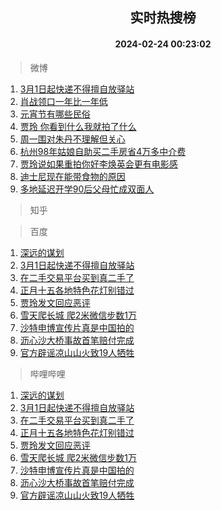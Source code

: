 <div align="center"><h2>实时热搜榜</h2><h4>2024-02-24 00:23:02</h4></div>

> 微博  

1. [3月1日起快递不得擅自放驿站](https://s.weibo.com/weibo?q=%233%E6%9C%881%E6%97%A5%E8%B5%B7%E5%BF%AB%E9%80%92%E4%B8%8D%E5%BE%97%E6%93%85%E8%87%AA%E6%94%BE%E9%A9%BF%E7%AB%99%23&t=31&band_rank=1&Refer=top)<br />
2. [肖战领口一年比一年低](https://s.weibo.com/weibo?q=%23%E8%82%96%E6%88%98%E9%A2%86%E5%8F%A3%E4%B8%80%E5%B9%B4%E6%AF%94%E4%B8%80%E5%B9%B4%E4%BD%8E%23&t=31&band_rank=2&Refer=top)<br />
3. [元宵节有哪些民俗](https://s.weibo.com/weibo?q=%23%E5%85%83%E5%AE%B5%E8%8A%82%E6%9C%89%E5%93%AA%E4%BA%9B%E6%B0%91%E4%BF%97%23&t=31&band_rank=3&Refer=top)<br />
4. [贾玲 你看到什么我就拍了什么](https://s.weibo.com/weibo?q=%E8%B4%BE%E7%8E%B2%20%E4%BD%A0%E7%9C%8B%E5%88%B0%E4%BB%80%E4%B9%88%E6%88%91%E5%B0%B1%E6%8B%8D%E4%BA%86%E4%BB%80%E4%B9%88&t=31&band_rank=4&Refer=top)<br />
5. [周一围对朱丹不理解但关心](https://s.weibo.com/weibo?q=%23%E5%91%A8%E4%B8%80%E5%9B%B4%E5%AF%B9%E6%9C%B1%E4%B8%B9%E4%B8%8D%E7%90%86%E8%A7%A3%E4%BD%86%E5%85%B3%E5%BF%83%23&t=31&band_rank=5&Refer=top)<br />
6. [杭州98年姑娘自助买二手房省4万多中介费](https://s.weibo.com/weibo?q=%23%E6%9D%AD%E5%B7%9E98%E5%B9%B4%E5%A7%91%E5%A8%98%E8%87%AA%E5%8A%A9%E4%B9%B0%E4%BA%8C%E6%89%8B%E6%88%BF%E7%9C%814%E4%B8%87%E5%A4%9A%E4%B8%AD%E4%BB%8B%E8%B4%B9%23&t=31&band_rank=6&Refer=top)<br />
7. [贾玲说如果重拍你好李焕英会更有电影感](https://s.weibo.com/weibo?q=%23%E8%B4%BE%E7%8E%B2%E8%AF%B4%E5%A6%82%E6%9E%9C%E9%87%8D%E6%8B%8D%E4%BD%A0%E5%A5%BD%E6%9D%8E%E7%84%95%E8%8B%B1%E4%BC%9A%E6%9B%B4%E6%9C%89%E7%94%B5%E5%BD%B1%E6%84%9F%23&t=31&band_rank=7&Refer=top)<br />
8. [迪士尼现在能带食物的原因](https://s.weibo.com/weibo?q=%E8%BF%AA%E5%A3%AB%E5%B0%BC%E7%8E%B0%E5%9C%A8%E8%83%BD%E5%B8%A6%E9%A3%9F%E7%89%A9%E7%9A%84%E5%8E%9F%E5%9B%A0&t=31&band_rank=8&Refer=top)<br />
9. [多地延迟开学90后父母忙成双面人](https://s.weibo.com/weibo?q=%23%E5%A4%9A%E5%9C%B0%E5%BB%B6%E8%BF%9F%E5%BC%80%E5%AD%A690%E5%90%8E%E7%88%B6%E6%AF%8D%E5%BF%99%E6%88%90%E5%8F%8C%E9%9D%A2%E4%BA%BA%23&t=31&band_rank=9&Refer=top)<br />

> 知乎  


> 百度  

1. [深远的谋划](https://www.baidu.com/s?wd=%E6%B7%B1%E8%BF%9C%E7%9A%84%E8%B0%8B%E5%88%92&sa=fyb_news&rsv_dl=fyb_news)<br />
2. [3月1日起快递不得擅自放驿站](https://www.baidu.com/s?wd=3%E6%9C%881%E6%97%A5%E8%B5%B7%E5%BF%AB%E9%80%92%E4%B8%8D%E5%BE%97%E6%93%85%E8%87%AA%E6%94%BE%E9%A9%BF%E7%AB%99&sa=fyb_news&rsv_dl=fyb_news)<br />
3. [在二手交易平台买到真二手了](https://www.baidu.com/s?wd=%E5%9C%A8%E4%BA%8C%E6%89%8B%E4%BA%A4%E6%98%93%E5%B9%B3%E5%8F%B0%E4%B9%B0%E5%88%B0%E7%9C%9F%E4%BA%8C%E6%89%8B%E4%BA%86&sa=fyb_news&rsv_dl=fyb_news)<br />
4. [正月十五各地特色花灯别错过](https://www.baidu.com/s?wd=%E6%AD%A3%E6%9C%88%E5%8D%81%E4%BA%94%E5%90%84%E5%9C%B0%E7%89%B9%E8%89%B2%E8%8A%B1%E7%81%AF%E5%88%AB%E9%94%99%E8%BF%87&sa=fyb_news&rsv_dl=fyb_news)<br />
5. [贾玲发文回应恶评](https://www.baidu.com/s?wd=%E8%B4%BE%E7%8E%B2%E5%8F%91%E6%96%87%E5%9B%9E%E5%BA%94%E6%81%B6%E8%AF%84&sa=fyb_news&rsv_dl=fyb_news)<br />
6. [雪天爬长城 爬2米微信步数1万](https://www.baidu.com/s?wd=%E9%9B%AA%E5%A4%A9%E7%88%AC%E9%95%BF%E5%9F%8E+%E7%88%AC2%E7%B1%B3%E5%BE%AE%E4%BF%A1%E6%AD%A5%E6%95%B01%E4%B8%87&sa=fyb_news&rsv_dl=fyb_news)<br />
7. [沙特申博宣传片真是中国拍的](https://www.baidu.com/s?wd=%E6%B2%99%E7%89%B9%E7%94%B3%E5%8D%9A%E5%AE%A3%E4%BC%A0%E7%89%87%E7%9C%9F%E6%98%AF%E4%B8%AD%E5%9B%BD%E6%8B%8D%E7%9A%84&sa=fyb_news&rsv_dl=fyb_news)<br />
8. [沥心沙大桥事故首笔赔付完成](https://www.baidu.com/s?wd=%E6%B2%A5%E5%BF%83%E6%B2%99%E5%A4%A7%E6%A1%A5%E4%BA%8B%E6%95%85%E9%A6%96%E7%AC%94%E8%B5%94%E4%BB%98%E5%AE%8C%E6%88%90&sa=fyb_news&rsv_dl=fyb_news)<br />
9. [官方辟谣凉山山火致19人牺牲](https://www.baidu.com/s?wd=%E5%AE%98%E6%96%B9%E8%BE%9F%E8%B0%A3%E5%87%89%E5%B1%B1%E5%B1%B1%E7%81%AB%E8%87%B419%E4%BA%BA%E7%89%BA%E7%89%B2&sa=fyb_news&rsv_dl=fyb_news)<br />

> 哔哩哔哩  

1. [深远的谋划](https://www.baidu.com/s?wd=%E6%B7%B1%E8%BF%9C%E7%9A%84%E8%B0%8B%E5%88%92&sa=fyb_news&rsv_dl=fyb_news)<br />
2. [3月1日起快递不得擅自放驿站](https://www.baidu.com/s?wd=3%E6%9C%881%E6%97%A5%E8%B5%B7%E5%BF%AB%E9%80%92%E4%B8%8D%E5%BE%97%E6%93%85%E8%87%AA%E6%94%BE%E9%A9%BF%E7%AB%99&sa=fyb_news&rsv_dl=fyb_news)<br />
3. [在二手交易平台买到真二手了](https://www.baidu.com/s?wd=%E5%9C%A8%E4%BA%8C%E6%89%8B%E4%BA%A4%E6%98%93%E5%B9%B3%E5%8F%B0%E4%B9%B0%E5%88%B0%E7%9C%9F%E4%BA%8C%E6%89%8B%E4%BA%86&sa=fyb_news&rsv_dl=fyb_news)<br />
4. [正月十五各地特色花灯别错过](https://www.baidu.com/s?wd=%E6%AD%A3%E6%9C%88%E5%8D%81%E4%BA%94%E5%90%84%E5%9C%B0%E7%89%B9%E8%89%B2%E8%8A%B1%E7%81%AF%E5%88%AB%E9%94%99%E8%BF%87&sa=fyb_news&rsv_dl=fyb_news)<br />
5. [贾玲发文回应恶评](https://www.baidu.com/s?wd=%E8%B4%BE%E7%8E%B2%E5%8F%91%E6%96%87%E5%9B%9E%E5%BA%94%E6%81%B6%E8%AF%84&sa=fyb_news&rsv_dl=fyb_news)<br />
6. [雪天爬长城 爬2米微信步数1万](https://www.baidu.com/s?wd=%E9%9B%AA%E5%A4%A9%E7%88%AC%E9%95%BF%E5%9F%8E+%E7%88%AC2%E7%B1%B3%E5%BE%AE%E4%BF%A1%E6%AD%A5%E6%95%B01%E4%B8%87&sa=fyb_news&rsv_dl=fyb_news)<br />
7. [沙特申博宣传片真是中国拍的](https://www.baidu.com/s?wd=%E6%B2%99%E7%89%B9%E7%94%B3%E5%8D%9A%E5%AE%A3%E4%BC%A0%E7%89%87%E7%9C%9F%E6%98%AF%E4%B8%AD%E5%9B%BD%E6%8B%8D%E7%9A%84&sa=fyb_news&rsv_dl=fyb_news)<br />
8. [沥心沙大桥事故首笔赔付完成](https://www.baidu.com/s?wd=%E6%B2%A5%E5%BF%83%E6%B2%99%E5%A4%A7%E6%A1%A5%E4%BA%8B%E6%95%85%E9%A6%96%E7%AC%94%E8%B5%94%E4%BB%98%E5%AE%8C%E6%88%90&sa=fyb_news&rsv_dl=fyb_news)<br />
9. [官方辟谣凉山山火致19人牺牲](https://www.baidu.com/s?wd=%E5%AE%98%E6%96%B9%E8%BE%9F%E8%B0%A3%E5%87%89%E5%B1%B1%E5%B1%B1%E7%81%AB%E8%87%B419%E4%BA%BA%E7%89%BA%E7%89%B2&sa=fyb_news&rsv_dl=fyb_news)<br />
